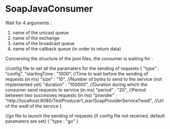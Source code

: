 # SoapJavaConsumer

Wait for 4 arguments :
1. name of the unicast queue
2. name of the exchange
3. name of the broadcast queue
4. name of the callback queue (in order to return data)

Concerning the structure of the json files, the consumer is waiting for :

//config file to set all the paramaters for the sending of requests
{
  "type" : "config",
  "startingTime : "1000",   //Time to wait before the sending of requests (in ms)
  "size" : "10",            //Number of bytes to send to the service (not implemented yet)
  "duration" : "100000",    //Duration during which the consumer send requests to service (in ms)
  "period" : "20",          //Period between two succesives requests (in ms)
  "provider" : "http://localhost:8080/TestProducer1_war/SoapProviderService?wsdl", //Url of the wsdl of the service
}

//go file to launch the sending of requests (if config file not received, default paramaters are set)
{
  "type : "go"
}
